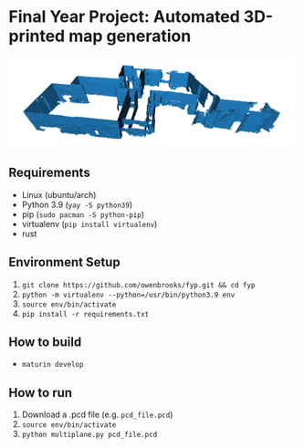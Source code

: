 # Final Year Project: Automated 3D-printed map generation

![Screenshot of filtered point cloud](./screenshot.png)

## Requirements
- Linux (ubuntu/arch)
- Python 3.9 (`yay -S python39`)
- pip (`sudo pacman -S python-pip`)
- virtualenv (`pip install virtualenv`)
- rust

## Environment Setup
1. `git clone https://github.com/owenbrooks/fyp.git && cd fyp`
2. `python -m virtualenv --python=/usr/bin/python3.9 env`
3. `source env/bin/activate`
4. `pip install -r requirements.txt`

## How to build
- `maturin develop`

## How to run
1. Download a .pcd file (e.g. `pcd_file.pcd`)
1. `source env/bin/activate`
2. `python multiplane.py pcd_file.pcd`
